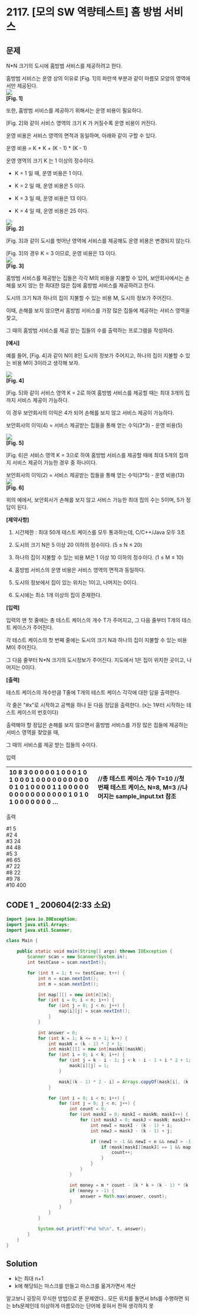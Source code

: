 # 2117. \[모의 SW 역량테스트\] 홈 방범 서비스

##  문제

N\*N 크기의 도시에 홈방범 서비스를 제공하려고 한다.  
  
홈방범 서비스는 운영 상의 이유로 \[Fig. 1\]의 파란색 부분과 같이 마름모 모양의 영역에서만 제공된다.  
 ![](https://swexpertacademy.com/main/common/fileDownload.do?downloadType=CKEditorImages&fileId=AV5V8pyqAh0DFAWu)  
**\[Fig. 1\]**  
  
또한, 홈방범 서비스를 제공하기 위해서는 운영 비용이 필요하다.  
  
\[Fig. 2\]와 같이 서비스 영역의 크기 K 가 커질수록 운영 비용이 커진다.  
  
운영 비용은 서비스 영역의 면적과 동일하며, 아래와 같이 구할 수 있다.  
  
운영 비용 = K \* K + \(K - 1\) \* \(K - 1\)  
  
운영 영역의 크기 K 는 1 이상의 정수이다.  
  
 - K = 1 일 때, 운영 비용은 1 이다.  
  
 - K = 2 일 때, 운영 비용은 5 이다.  
  
 - K = 3 일 때, 운영 비용은 13 이다.  
  
 - K = 4 일 때, 운영 비용은 25 이다.  
  
 ![](https://swexpertacademy.com/main/common/fileDownload.do?downloadType=CKEditorImages&fileId=AV5V9X_qAiQDFAWu)  
**\[Fig. 2\]**  
  
\[Fig. 3\]과 같이 도시를 벗어난 영역에 서비스를 제공해도 운영 비용은 변경되지 않는다.  
  
\[Fig. 3\]의 경우 K = 3 이므로, 운영 비용은 13 이다.  
 ![](https://swexpertacademy.com/main/common/fileDownload.do?downloadType=CKEditorImages&fileId=AV5V9ezKAiUDFAWu)  
 **\[Fig. 3\]**  
  
홈방범 서비스를 제공받는 집들은 각각 M의 비용을 지불할 수 있어, 보안회사에서는 손해를 보지 않는 한 최대한 많은 집에 홈방범 서비스를 제공하려고 한다.  
  
도시의 크기 N과 하나의 집이 지불할 수 있는 비용 M, 도시의 정보가 주어진다.  
  
이때, 손해를 보지 않으면서 홈방범 서비스를 가장 많은 집들에 제공하는 서비스 영역을 찾고,  
  
그 때의 홈방범 서비스를 제공 받는 집들의 수를 출력하는 프로그램을 작성하라.  
  
  
**\[예시\]**  
  
예를 들어, \[Fig. 4\]과 같이 N이 8인 도시의 정보가 주어지고, 하나의 집이 지불할 수 있는 비용 M이 3이라고 생각해 보자.  
  
 ![](https://swexpertacademy.com/main/common/fileDownload.do?downloadType=CKEditorImages&fileId=AV5V9qf6AiYDFAWu)  
**\[Fig. 4\]**  
  
\[Fig. 5\]와 같이 서비스 영역 K = 2로 하여 홈방범 서비스를 제공할 때는 최대 3개의 집까지 서비스 제공이 가능하다.  
  
이 경우 보안회사의 이익은 4가 되어 손해를 보지 않고 서비스 제공이 가능하다.  
  
보안회사의 이익\(4\) = 서비스 제공받는 집들을 통해 얻는 수익\(3\*3\) - 운영 비용\(5\)  
  
 ![](https://swexpertacademy.com/main/common/fileDownload.do?downloadType=CKEditorImages&fileId=AV5V90LqAi4DFAWu)  
**\[Fig. 5\]**  
  
\[Fig. 6\]은 서비스 영역 K = 3으로 하여 홈방범 서비스를 제공할 때에 최대 5개의 집까지 서비스 제공이 가능한 경우 중 하나이다.  
  
보안회사의 이익\(2\) = 서비스 제공받는 집들을 통해 얻는 수익\(3\*5\) - 운영 비용\(13\)  
 ![](https://swexpertacademy.com/main/common/fileDownload.do?downloadType=CKEditorImages&fileId=AV5V-tVKAkYDFAWu)  
**\[Fig. 6\]**  
  
위의 예에서, 보안회사가 손해를 보지 않고 서비스 가능한 최대 집의 수는 5이며, 5가 정답이 된다.  
  
  
**\[제약사항\]**  
  
1. 시간제한 : 최대 50개 테스트 케이스를 모두 통과하는데, C/C++/Java 모두 3초  
  
2. 도시의 크기 N은 5 이상 20 이하의 정수이다. \(5 ≤ N ≤ 20\)  
  
3. 하나의 집이 지불할 수 있는 비용 M은 1 이상 10 이하의 정수이다. \(1 ≤ M ≤ 10\)  
  
4. 홈방범 서비스의 운영 비용은 서비스 영역의 면적과 동일하다.  
  
5. 도시의 정보에서 집이 있는 위치는 1이고, 나머지는 0이다.  
  
6. 도시에는 최소 1개 이상의 집이 존재한다.  
  
  
**\[입력\]**  
  
입력의 맨 첫 줄에는 총 테스트 케이스의 개수 T가 주어지고, 그 다음 줄부터 T개의 테스트 케이스가 주어진다.  
  
각 테스트 케이스의 첫 번째 줄에는 도시의 크기 N과 하나의 집이 지불할 수 있는 비용 M이 주어진다.  
  
그 다음 줄부터 N\*N 크기의 도시정보가 주어진다. 지도에서 1은 집이 위치한 곳이고, 나머지는 0이다.  
  
  
**\[출력\]**  
  
테스트 케이스의 개수만큼 T줄에 T개의 테스트 케이스 각각에 대한 답을 출력한다.  
  
각 줄은 "\#x"로 시작하고 공백을 하나 둔 다음 정답을 출력한다. \(x는 1부터 시작하는 테스트 케이스의 번호이다\)  
  
출력해야 할 정답은 손해를 보지 않으면서 홈방범 서비스를 가장 많은 집들에 제공하는 서비스 영역을 찾았을 때,  
  
그 때의 서비스를 제공 받는 집들의 수이다.

입력

| 10 8 3 0 0 0 0 0 1 0 0 0 1 0 1 0 0 0 1 0 0 0 0 0 0 0 0 0 0 0 1 0 1 0 0 0 0 1 1 0 0 0 0 0 0 0 0 0 0 0 0 0 0 0 0 1 0 1 0 1 0 0 0 0 0 0 0 … | //총 테스트 케이스 개수 T=10 //첫 번째 테스트 케이스, N=8, M=3         //나머지는 sample\_input.txt 참조 |
| :--- | :--- |


출력

\#1 5  
\#2 4  
\#3 24  
\#4 48  
\#5 3  
\#6 65  
\#7 22  
\#8 22  
\#9 78  
\#10 400

## CODE 1 \_ 200604\(2:33 소요\)

```java
import java.io.IOException;
import java.util.Arrays;
import java.util.Scanner;

class Main {

	public static void main(String[] args) throws IOException {
		Scanner scan = new Scanner(System.in);
		int testCase = scan.nextInt();

		for (int t = 1; t <= testCase; t++) {
			int n = scan.nextInt();
			int m = scan.nextInt();

			int map[][] = new int[n][n];
			for (int i = 0; i < n; i++) {
				for (int j = 0; j < n; j++) {
					map[i][j] = scan.nextInt();
				}
			}

			int answer = 0;
			for (int k = 1; k <= n + 1; k++) {
				int maskN = (k - 1) * 2 + 1;
				int mask[][] = new int[maskN][maskN];
				for (int i = 0; i < k; i++) {
					for (int j = k - i - 1; j < k - i - 1 + i * 2 + 1; j++) {
						mask[i][j] = 1;
					}

					mask[(k - 1) * 2 - i] = Arrays.copyOf(mask[i], (k - 1) * 2 + 1);
				}

				for (int i = 0; i < n; i++) {
					for (int j = 0; j < n; j++) {
						int count = 0;
						for (int maskI = 0; maskI < maskN; maskI++) {
							for (int maskJ = 0; maskJ < maskN; maskJ++) {
								int newI = maskI - (k - 1) + i;
								int newJ = maskJ - (k - 1) + j;

								if (newI > -1 && newI < n && newJ > -1 && newJ < n) {
									if (mask[maskI][maskJ] == 1 && map[newI][newJ] == 1) {
										count++;
									}
								}
							}
						}

						int money = m * count - (k * k + (k - 1) * (k - 1));
						if (money > -1) {
							answer = Math.max(answer, count);
						}
					}
				}
			}

			System.out.printf("#%d %d\n", t, answer);
		}
	}
}
```

## Solution

* k는 최대 n+1
* k에 해당되는 마스크를 만들고 마스크를 옮겨가면서 계산

 알고보니 굉장히 무식한 방법으로 푼 문제였다.. 모든 위치를 돌면서 bfs를 수행하면 되는 bfs문제인데 이상하게 마름모라는 단어에 꽂혀서 전혀 생각하지 못

